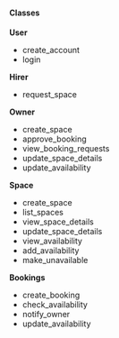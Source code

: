 #### Classes

****User****
* create_account
* login

****Hirer****
* request_space

****Owner****
* create_space
* approve_booking
* view_booking_requests
* update_space_details
* update_availability

****Space****
* create_space
* list_spaces
* view_space_details
* update_space_details
* view_availability
* add_availability
* make_unavailable

****Bookings****
* create_booking
* check_availability
* notify_owner
* update_availability
